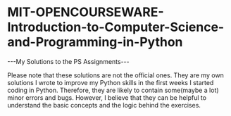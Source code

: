 # MIT-OPENCOURSEWARE-Introduction-to-Computer-Science-and-Programming-in-Python
---My Solutions to the PS Assignments---

Please note that these solutions are not the official ones. 
They are my own solutions I wrote to improve my Python skills in the first weeks I started coding in Python.
Therefore, they are likely to contain some(maybe a lot) minor errors and bugs.
However, I believe that they can be helpful to understand the basic concepts and the logic behind the exercises.
